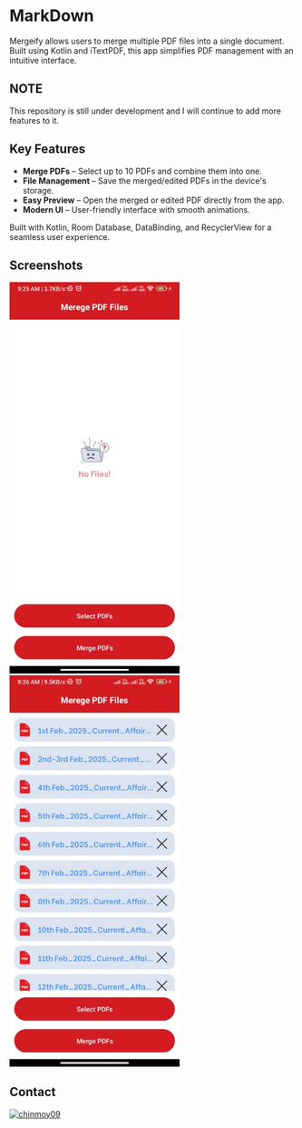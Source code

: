 
# MarkDown

Mergeify allows users to merge multiple PDF files into a single document. Built using Kotlin and iTextPDF, this app simplifies PDF management with an intuitive interface.

## NOTE

This repository is still under development and I will continue to add more features to it.

## Key Features

- **Merge PDFs** – Select up to 10 PDFs and combine them into one.
- **File Management** – Save the merged/edited PDFs in the device's storage.
- **Easy Preview** – Open the merged or edited PDF directly from the app.
- **Modern UI** – User-friendly interface with smooth animations.
  
Built with Kotlin, Room Database, DataBinding, and RecyclerView for a seamless user experience.

## Screenshots

<p>

<img src="https://github.com/chiNmoy09/Mergeify/blob/main/Screenshots/Im1.jpeg?raw=true" alt="Home" width = "300" >
<img src="https://github.com/chiNmoy09/Mergeify/blob/main/Screenshots/Im2.jpeg?raw=true" alt="Home" width = "300" >

</p>


## Contact

<a href="https://www.linkedin.com/in/chinmoy09/"><img src="https://raw.githubusercontent.com/rahuldkjain/github-profile-readme-generator/master/src/images/icons/Social/linked-in-alt.svg"  alt="chinmoy09" height="30" width="40" /></a>
